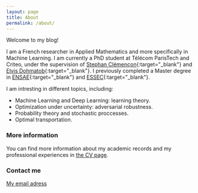 ```yaml
---
layout: page
title: About
permalink: /about/
---
```


Welcome to my blog!

I am a French researcher in Applied Mathematics and more specifically in Machine Learning. I am currently a PhD student at Télécom ParisTech and Criteo, under the supervision of [Stephan Clémençon](https://perso.telecom-paristech.fr/clemenco/ "Stephan's personal page"){:target="_blank"} and [Elvis Dohmatob](http://dohmatob.github.io "Elvis's personal page"){:target="_blank"}. I previously completed a Master degree in [ENSAE](https://www.ensae.fr "ENSAE homepage"){:target="_blank"} and [ESSEC](http://www.essec.edu/fr/ "ESSEC Homepage"){:target="_blank"}.

I am intresting in different topics, including:

- Machine Learning and Deep Learning: learning theory.
- Optimization under uncertainty: adversarial robustness.
- Probability theory and stochastic proccesses.
- Optimal transportation.

### More information

You can find more information about my academic records and my professional experiences in [the CV page](/cv.md).

### Contact me

[My email adress](mailto:morgane.goibert@gmail.com)